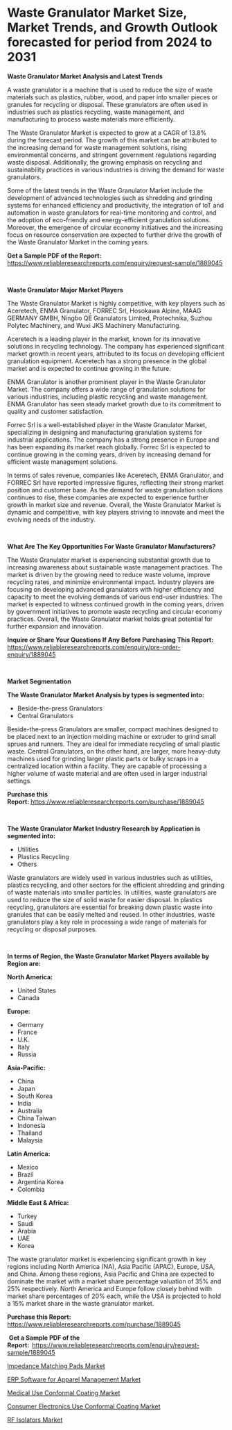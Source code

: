 <p><h1>Waste Granulator Market Size, Market Trends, and Growth Outlook forecasted for period from 2024 to 2031</h1></p><p><strong>Waste Granulator Market Analysis and Latest Trends</strong></p>
<p><p>A waste granulator is a machine that is used to reduce the size of waste materials such as plastics, rubber, wood, and paper into smaller pieces or granules for recycling or disposal. These granulators are often used in industries such as plastics recycling, waste management, and manufacturing to process waste materials more efficiently.</p><p>The Waste Granulator Market is expected to grow at a CAGR of 13.8% during the forecast period. The growth of this market can be attributed to the increasing demand for waste management solutions, rising environmental concerns, and stringent government regulations regarding waste disposal. Additionally, the growing emphasis on recycling and sustainability practices in various industries is driving the demand for waste granulators.</p><p>Some of the latest trends in the Waste Granulator Market include the development of advanced technologies such as shredding and grinding systems for enhanced efficiency and productivity, the integration of IoT and automation in waste granulators for real-time monitoring and control, and the adoption of eco-friendly and energy-efficient granulation solutions. Moreover, the emergence of circular economy initiatives and the increasing focus on resource conservation are expected to further drive the growth of the Waste Granulator Market in the coming years.</p></p>
<p><strong>Get a Sample PDF of the Report:&nbsp;</strong> <a href="https://www.reliableresearchreports.com/enquiry/request-sample/1889045">https://www.reliableresearchreports.com/enquiry/request-sample/1889045</a></p>
<p>&nbsp;</p>
<p><strong>Waste Granulator Major Market Players</strong></p>
<p><p>The Waste Granulator Market is highly competitive, with key players such as Aceretech, ENMA Granulator, FORREC Srl, Hosokawa Alpine, MAAG GERMANY GMBH, Ningbo QE Granulators Limited, Protechnika, Suzhou Polytec Machinery, and Wuxi JKS Machinery Manufacturing.</p><p>Aceretech is a leading player in the market, known for its innovative solutions in recycling technology. The company has experienced significant market growth in recent years, attributed to its focus on developing efficient granulation equipment. Aceretech has a strong presence in the global market and is expected to continue growing in the future.</p><p>ENMA Granulator is another prominent player in the Waste Granulator Market. The company offers a wide range of granulation solutions for various industries, including plastic recycling and waste management. ENMA Granulator has seen steady market growth due to its commitment to quality and customer satisfaction.</p><p>Forrec Srl is a well-established player in the Waste Granulator Market, specializing in designing and manufacturing granulation systems for industrial applications. The company has a strong presence in Europe and has been expanding its market reach globally. Forrec Srl is expected to continue growing in the coming years, driven by increasing demand for efficient waste management solutions.</p><p>In terms of sales revenue, companies like Aceretech, ENMA Granulator, and FORREC Srl have reported impressive figures, reflecting their strong market position and customer base. As the demand for waste granulation solutions continues to rise, these companies are expected to experience further growth in market size and revenue. Overall, the Waste Granulator Market is dynamic and competitive, with key players striving to innovate and meet the evolving needs of the industry.</p></p>
<p>&nbsp;</p>
<p><strong>What Are The Key Opportunities For Waste Granulator Manufacturers?</strong></p>
<p><p>The Waste Granulator market is experiencing substantial growth due to increasing awareness about sustainable waste management practices. The market is driven by the growing need to reduce waste volume, improve recycling rates, and minimize environmental impact. Industry players are focusing on developing advanced granulators with higher efficiency and capacity to meet the evolving demands of various end-user industries. The market is expected to witness continued growth in the coming years, driven by government initiatives to promote waste recycling and circular economy practices. Overall, the Waste Granulator market holds great potential for further expansion and innovation.</p></p>
<p><strong>Inquire or Share Your Questions If Any Before Purchasing This Report:</strong> <a href="https://www.reliableresearchreports.com/enquiry/pre-order-enquiry/1889045">https://www.reliableresearchreports.com/enquiry/pre-order-enquiry/1889045</a></p>
<p>&nbsp;</p>
<p><strong>Market Segmentation</strong></p>
<p><strong>The Waste Granulator Market Analysis by types is segmented into:</strong></p>
<p><ul><li>Beside-the-press Granulators</li><li>Central Granulators</li></ul></p>
<p><p>Beside-the-press Granulators are smaller, compact machines designed to be placed next to an injection molding machine or extruder to grind small sprues and runners. They are ideal for immediate recycling of small plastic waste. Central Granulators, on the other hand, are larger, more heavy-duty machines used for grinding larger plastic parts or bulky scraps in a centralized location within a facility. They are capable of processing a higher volume of waste material and are often used in larger industrial settings.</p></p>
<p><strong>Purchase this Report:&nbsp;</strong><a href="https://www.reliableresearchreports.com/purchase/1889045">https://www.reliableresearchreports.com/purchase/1889045</a></p>
<p>&nbsp;</p>
<p><strong>The Waste Granulator Market Industry Research by Application is segmented into:</strong></p>
<p><ul><li>Utilities</li><li>Plastics Recycling</li><li>Others</li></ul></p>
<p><p>Waste granulators are widely used in various industries such as utilities, plastics recycling, and other sectors for the efficient shredding and grinding of waste materials into smaller particles. In utilities, waste granulators are used to reduce the size of solid waste for easier disposal. In plastics recycling, granulators are essential for breaking down plastic waste into granules that can be easily melted and reused. In other industries, waste granulators play a key role in processing a wide range of materials for recycling or disposal purposes.</p></p>
<p>&nbsp;</p>
<p><strong>In terms of Region, the Waste Granulator Market Players available by Region are:</strong></p>
<p>
    <p> <strong> North America: </strong>
        <ul>
            <li>United States</li>
            <li>Canada</li>
        </ul>
        </p> 
    <p> <strong> Europe: </strong>
        <ul>
            <li>Germany</li>
            <li>France</li>
            <li>U.K.</li>
            <li>Italy</li>
            <li>Russia</li>
        </ul>
        </p> 
    <p> <strong> Asia-Pacific: </strong>
        <ul>
            <li>China</li>
            <li>Japan</li>
            <li>South Korea</li>
            <li>India</li>
            <li>Australia</li>
            <li>China Taiwan</li>
            <li>Indonesia</li>
            <li>Thailand</li>
            <li>Malaysia</li>
        </ul>
        </p> 
    <p> <strong> Latin America: </strong>
        <ul>
            <li>Mexico</li>
            <li>Brazil</li>
            <li>Argentina Korea</li>
            <li>Colombia</li>
        </ul>
        </p> 
    <p> <strong> Middle East & Africa: </strong>
        <ul>
            <li>Turkey</li>
            <li>Saudi</li>
            <li>Arabia</li>
            <li>UAE</li>
            <li>Korea</li>
        </ul>
    </p>
    </p>
<p><p>The waste granulator market is experiencing significant growth in key regions including North America (NA), Asia Pacific (APAC), Europe, USA, and China. Among these regions, Asia Pacific and China are expected to dominate the market with a market share percentage valuation of 35% and 25% respectively. North America and Europe follow closely behind with market share percentages of 20% each, while the USA is projected to hold a 15% market share in the waste granulator market.</p></p>
<p><strong>Purchase this Report: </strong><a href="https://www.reliableresearchreports.com/purchase/1889045">https://www.reliableresearchreports.com/purchase/1889045</a></p>
<p>&nbsp;<strong>Get a Sample PDF of the Report:&nbsp;&nbsp;</strong><a href="https://www.reliableresearchreports.com/enquiry/request-sample/1889045">https://www.reliableresearchreports.com/enquiry/request-sample/1889045</a></p>
<p><strong></strong></p>
<p><p><a href="https://view.publitas.com/reportprime-1/impedance-matching-pads-market-research-report-unlocks-analysis-on-the-market-financial-status-market-size-and-market-revenue-upto-2031/">Impedance Matching Pads Market</a></p><p><a href="https://zircon-bluebell-299.notion.site/ERP-Software-for-Apparel-Management-Market-Size-Share-Trends-Analysis-Report-By-Application-Regi-bb56973fa4944fb88227868aa5e5e7e9">ERP Software for Apparel Management Market</a></p><p><a href="https://github.com/edytherolanlouisejk1miz0wig/Market-Research-Report-List-1/blob/main/medical-use-conformal-coating-market.md">Medical Use Conformal Coating Market</a></p><p><a href="https://github.com/peachesmcdowel1/Market-Research-Report-List-1/blob/main/consumer-electronics-use-conformal-coating-market.md">Consumer Electronics Use Conformal Coating Market</a></p><p><a href="https://view.publitas.com/reportprime-1/rf-isolators-market-size-reflecting-a-forecast-till-2031-market-by-type-by-application-and-by-geography/">RF Isolators Market</a></p></p>